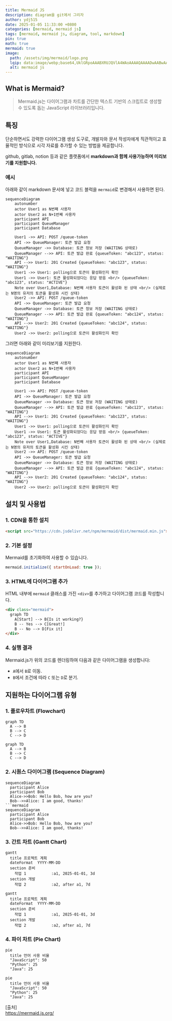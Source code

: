 ```yaml
---
title: Mermaid JS
description: diagram을 git에서 그리자
author: ydj515
date: 2025-01-05 11:33:00 +0800
categories: [mermaid, mermaid js]
tags: [mermaid, mermaid js, diagram, tool, markdown]
pin: true
math: true
mermaid: true
image:
  path: /assets/img/mermaid/logo.png
  lqip: data:image/webp;base64,UklGRpoAAABXRUJQVlA4WAoAAAAQAAAADwAABwAAQUxQSDIAAAARL0AmbZurmr57yyIiqE8oiG0bejIYEQTgqiDA9vqnsUSI6H+oAERp2HZ65qP/VIAWAFZQOCBCAAAA8AEAnQEqEAAIAAVAfCWkAALp8sF8rgRgAP7o9FDvMCkMde9PK7euH5M1m6VWoDXf2FkP3BqV0ZYbO6NA/VFIAAAA
  alt: mermaid js
---
```


## What is Mermaid?

> Mermaid.js는 다이어그램과 차트를 간단한 텍스트 기반의 스크립트로 생성할 수 있도록 돕는 JavaScript 라이브러리입니다.


## 특징
단순하면서도 강력한 다이어그램 생성 도구로, 개발자와 문서 작성자에게 직관적이고 효율적인 방식으로 시각 자료를 추가할 수 있는 방법을 제공합니다.

github, gitlab, notion 등과 같은 플랫폼에서 **markdown과 함께 사용가능하며 미리보기를 지원합니다.**

### 예시
아래와 같이 markdown 문서에 넣고 코드 블럭을 `mermaid`로 변경해서 사용하면 된다.
```text
sequenceDiagram
    autonumber
    actor User1 as N번째 사용자
    actor User2 as N+1번째 사용자
    participant API
    participant QueueManager
    participant Database

    User1 ->> API: POST /queue-token
    API ->> QueueManager: 토큰 발급 요청
    QueueManager ->> Database: 토큰 정보 저장 (WAITING 상태로)
    QueueManager -->> API: 토큰 발급 완료 {queueToken: "abc123", status: "WAITING"}
    API -->> User1: 201 Created {queueToken: "abc123", status: "WAITING"}
    User1 ->> User1: polling으로 토큰이 활성화인지 확인
    User1 ->> User1: 토큰 활성화되었다는 응답 받음 <br/> {queueToken: "abc123", status: "ACTIVE"}
    Note over User1,Database: N번째 사용자 토큰이 활성화 된 상태 <br/> (실제로는 N명의 유저의 토큰을 활성화 시킨 상태)
    User2 ->> API: POST /queue-token
    API ->> QueueManager: 토큰 발급 요청
    QueueManager ->> Database: 토큰 정보 저장 (WAITING 상태로)
    QueueManager -->> API: 토큰 발급 완료 {queueToken: "abc124", status: "WAITING"}
    API -->> User2: 201 Created {queueToken: "abc124", status: "WAITING"}
    User2 ->> User2: polling으로 토큰이 활성화인지 확인
```

그러면 아래와 같이 미리보기를 지원한다.
```mermaid
sequenceDiagram
    autonumber
    actor User1 as N번째 사용자
    actor User2 as N+1번째 사용자
    participant API
    participant QueueManager
    participant Database

    User1 ->> API: POST /queue-token
    API ->> QueueManager: 토큰 발급 요청
    QueueManager ->> Database: 토큰 정보 저장 (WAITING 상태로)
    QueueManager -->> API: 토큰 발급 완료 {queueToken: "abc123", status: "WAITING"}
    API -->> User1: 201 Created {queueToken: "abc123", status: "WAITING"}
    User1 ->> User1: polling으로 토큰이 활성화인지 확인
    User1 ->> User1: 토큰 활성화되었다는 응답 받음 <br/> {queueToken: "abc123", status: "ACTIVE"}
    Note over User1,Database: N번째 사용자 토큰이 활성화 된 상태 <br/> (실제로는 N명의 유저의 토큰을 활성화 시킨 상태)
    User2 ->> API: POST /queue-token
    API ->> QueueManager: 토큰 발급 요청
    QueueManager ->> Database: 토큰 정보 저장 (WAITING 상태로)
    QueueManager -->> API: 토큰 발급 완료 {queueToken: "abc124", status: "WAITING"}
    API -->> User2: 201 Created {queueToken: "abc124", status: "WAITING"}
    User2 ->> User2: polling으로 토큰이 활성화인지 확인
```


## 설치 및 사용법

### 1. CDN을 통한 설치
```html
<script src="https://cdn.jsdelivr.net/npm/mermaid/dist/mermaid.min.js"></script>
```

### 2. 기본 설정
Mermaid를 초기화하여 사용할 수 있습니다.
```javascript
mermaid.initialize({ startOnLoad: true });
```

### 3. HTML에 다이어그램 추가
HTML 내부에 `mermaid` 클래스를 가진 `<div>`를 추가하고 다이어그램 코드를 작성합니다.
```html
<div class="mermaid">
  graph TD
    A[Start] --> B{Is it working?}
    B -- Yes --> C[Great!]
    B -- No --> D[Fix it]
</div>
```

### 4. 실행 결과
Mermaid.js가 위의 코드를 렌더링하여 다음과 같은 다이어그램을 생성합니다:
- `A`에서 `B`로 이동.
- `B`에서 조건에 따라 `C` 또는 `D`로 분기.

## 지원하는 다이어그램 유형

### 1. 플로우차트 (Flowchart)
```text
graph TD
  A --> B
  B --> C
  C --> D
```
```mermaid
graph TD
  A --> B
  B --> C
  C --> D
```

### 2. 시퀀스 다이어그램 (Sequence Diagram)
```text
sequenceDiagram
  participant Alice
  participant Bob
  Alice->>Bob: Hello Bob, how are you?
  Bob-->>Alice: I am good, thanks!
```mermaid
sequenceDiagram
  participant Alice
  participant Bob
  Alice->>Bob: Hello Bob, how are you?
  Bob-->>Alice: I am good, thanks!
```

### 3. 간트 차트 (Gantt Chart)
```text
gantt
  title 프로젝트 계획
  dateFormat  YYYY-MM-DD
  section 준비
    작업 1           :a1, 2025-01-01, 3d
  section 개발
    작업 2           :a2, after a1, 7d
```
```mermaid
gantt
  title 프로젝트 계획
  dateFormat  YYYY-MM-DD
  section 준비
    작업 1           :a1, 2025-01-01, 3d
  section 개발
    작업 2           :a2, after a1, 7d
```

### 4. 파이 차트 (Pie Chart)
```text
pie
  title 언어 사용 비율
  "JavaScript": 50
  "Python": 25
  "Java": 25
```
```mermaid
pie
  title 언어 사용 비율
  "JavaScript": 50
  "Python": 25
  "Java": 25
```


[출처]  
https://mermaid.js.org/